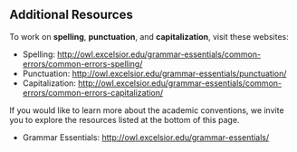 ## Additional Resources

To work on **spelling**, **punctuation**, and **capitalization**, visit these websites:

* Spelling: http://owl.excelsior.edu/grammar-essentials/common-errors/common-errors-spelling/
* Punctuation: http://owl.excelsior.edu/grammar-essentials/punctuation/
* Capitalization: http://owl.excelsior.edu/grammar-essentials/common-errors/common-errors-capitalization/

If you would like to learn more about the academic conventions, we invite you to explore the resources listed at the bottom of this page.

* Grammar Essentials: http://owl.excelsior.edu/grammar-essentials/ 

